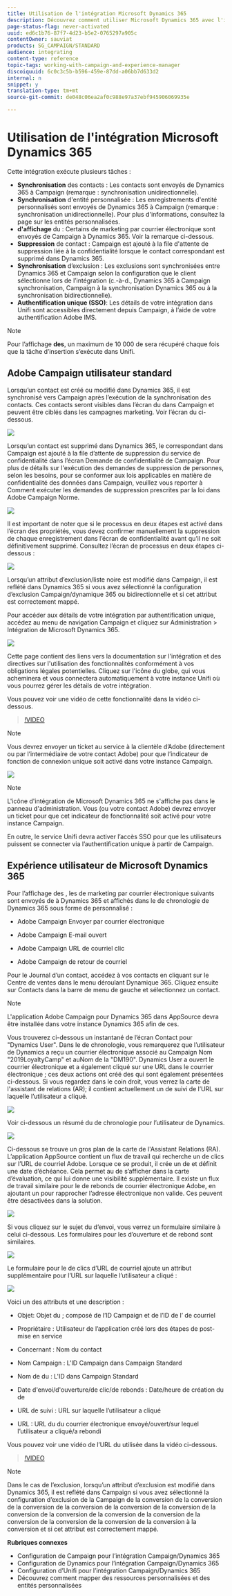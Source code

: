 ```yaml
---
title: Utilisation de l'intégration Microsoft Dynamics 365
description: Découvrez comment utiliser Microsoft Dynamics 365 avec l'intégration Campaign Standard
page-status-flag: never-activated
uuid: ed6c1b76-87f7-4d23-b5e2-0765297a905c
contentOwner: sauviat
products: SG_CAMPAIGN/STANDARD
audience: integrating
content-type: reference
topic-tags: working-with-campaign-and-experience-manager
discoiquuid: 6c0c3c5b-b596-459e-87dd-a06bb7d633d2
internal: n
snippet: y
translation-type: tm+mt
source-git-commit: de048c06ea2af0c988e97a37ebf945906069935e

---
```



# Utilisation de l&#39;intégration Microsoft Dynamics 365

Cette intégration exécute plusieurs tâches :

* **Synchronisation** des contacts : Les contacts sont envoyés de Dynamics 365 à Campaign (remarque : synchronisation unidirectionnelle).
* **Synchronisation** d&#39;entité personnalisée : Les enregistrements d&#39;entité personnalisés sont envoyés de Dynamics 365 à Campaign (remarque : synchronisation unidirectionnelle).  Pour plus d&#39;informations, consultez la page sur les entités personnalisées.
* **d&#39;affichage** du : Certains de marketing par courrier électronique sont envoyés de Campaign à Dynamics 365. Voir la remarque ci-dessous.
* **Suppression** de contact : Campaign est ajouté à la file d&#39;attente de suppression liée à la confidentialité lorsque le contact correspondant est supprimé dans Dynamics 365.
* **Synchronisation** d’exclusion : Les exclusions sont synchronisées entre Dynamics 365 et Campaign selon la configuration que le client sélectionne lors de l’intégration (c.-à-d., Dynamics 365 à Campaign synchronisation, Campaign à la synchronisation Dynamics 365 ou à la synchronisation bidirectionnelle).
* **Authentification unique (SSO)**: Les détails de votre intégration dans Unifi sont accessibles directement depuis Campaign, à l’aide de votre authentification Adobe IMS.

>[!NOTE]
>
>Pour l’affichage **des**, un maximum de 10 000  de sera récupéré chaque fois que la tâche d’insertion s’exécute dans Unifi.

##  Adobe Campaign utilisateur standard

Lorsqu’un contact est créé ou modifié dans Dynamics 365, il est synchronisé vers Campaign après l’exécution de la synchronisation des contacts.  Ces contacts seront visibles dans l’écran  du dans Campaign et peuvent être ciblés dans les campagnes marketing.  Voir l’écran  du ci-dessous.

![](assets/MSdynamicsACS-usage1.png)

Lorsqu’un contact est supprimé dans Dynamics 365, le  correspondant dans Campaign est ajouté à la file d’attente de suppression du service de confidentialité dans l’écran Demande de confidentialité de Campaign.  Pour plus de détails sur l&#39;exécution des demandes de suppression de personnes, selon les besoins, pour se conformer aux lois applicables en matière de confidentialité des données dans Campaign, veuillez vous reporter à Comment exécuter les demandes de suppression prescrites par la loi dans  Adobe Campaign Norme.

![](assets/MSdynamicsACS-usage2.png)

Il est important de noter que si le processus en deux étapes est activé dans l’écran des propriétés, vous devez confirmer manuellement la suppression de chaque enregistrement dans l’écran de confidentialité avant qu’il ne soit définitivement supprimé.  Consultez l’écran de processus en deux étapes ci-dessous :

![](assets/MSdynamicsACS-usage3.png)

Lorsqu’un attribut d’exclusion/liste noire est modifié dans Campaign, il est reflété dans Dynamics 365 si vous avez sélectionné la configuration d’exclusion Campaign/dynamique 365 ou bidirectionnelle et si cet attribut est correctement mappé.

Pour accéder aux détails de votre intégration par authentification unique, accédez au menu de navigation Campaign et cliquez sur Administration > Intégration de Microsoft Dynamics 365.

![](assets/sso_d365_admin_panel.png)

Cette page contient des liens vers la documentation sur l&#39;intégration et des directives sur l&#39;utilisation des fonctionnalités conformément à vos obligations légales potentielles. Cliquez sur l&#39;icône du globe, qui vous acheminera et vous connectera automatiquement à votre instance Unifi où vous pourrez gérer les détails de votre intégration.

Vous pouvez voir une vidéo de cette fonctionnalité dans la vidéo ci-dessous.

>[!VIDEO](https://video.tv.adobe.com/v/29254)

>[!NOTE]
>
>Vous devrez envoyer un ticket au service à la clientèle d’Adobe (directement ou par l’intermédiaire de votre contact Adobe) pour que l’indicateur de fonction de connexion unique soit activé dans votre instance Campaign.

![](assets/sso_screen.png)

>[!NOTE]
>
>L&#39;icône d&#39;intégration de Microsoft Dynamics 365 ne s&#39;affiche pas dans le panneau d&#39;administration.  Vous (ou votre contact Adobe) devrez envoyer un ticket pour que cet indicateur de fonctionnalité soit activé pour votre instance Campaign.
>
>En outre, le service Unifi devra activer l’accès SSO pour que les utilisateurs puissent se connecter via l’authentification unique à partir de Campaign.

## Expérience utilisateur de Microsoft Dynamics 365

Pour l’affichage des , les de marketing par courrier électronique suivants sont envoyés de  à Dynamics 365 et affichés dans le de chronologie de Dynamics 365 sous forme de personnalisé :

*  Adobe Campaign Envoyer par courrier électronique

*  Adobe Campaign E-mail ouvert

*  Adobe Campaign URL de courriel clic

*  Adobe Campaign de retour de courriel

Pour le Journal d’un contact, accédez à vos contacts  en cliquant sur le Centre de ventes dans le menu déroulant Dynamique 365.  Cliquez ensuite sur Contacts dans la barre de menu de gauche et sélectionnez un contact.

>[!NOTE]
>
>L&#39;application  Adobe Campaign pour Dynamics 365 dans AppSource devra être installée dans votre instance Dynamics 365 afin de ces.

Vous trouverez ci-dessous un instantané de l’écran Contact pour &quot;Dynamics User&quot;.  Dans le de chronologie, vous remarquerez que l’utilisateur de Dynamics a reçu un courrier électronique associé au Campaign Nom &quot;2019LoyaltyCamp&quot; et auNom de la  &quot;DM190&quot;.  Dynamics User a ouvert le courrier électronique et a également cliqué sur une URL dans le courrier électronique ; ces deux actions ont créé des  qui sont également présentées ci-dessous.  Si vous regardez dans le coin droit, vous verrez la carte de l&#39;assistant de relations (AR); il contient actuellement un  de suivi de l’URL sur laquelle l’utilisateur a cliqué.

![](assets/do-not-localize/MSdynamicsACS-usage4.png)

Voir ci-dessous un résumé du de chronologie pour l’utilisateur de Dynamics.

![](assets/do-not-localize/MSdynamicsACS-usage5.png)

Ci-dessous se trouve un gros plan de la carte de l&#39;Assistant Relations (RA).  L’application AppSource contient un flux de travail qui recherche un de clics sur l’URL de courriel Adobe.  Lorsque ce se produit, il crée un  de et définit une date d’échéance.  Cela permet au de s’afficher dans la carte d’évaluation, ce qui lui donne une visibilité supplémentaire.  Il existe un flux de travail similaire pour le de rebonds de courrier électronique Adobe, en ajoutant un  pour rapprocher l’adresse électronique non valide.  Ces  peuvent être désactivées dans la solution.

![](assets/do-not-localize/MSdynamicsACS-usage6.png)

Si vous cliquez sur le sujet du  d’envoi, vous verrez un formulaire similaire à celui ci-dessous.  Les formulaires pour les  d’ouverture et de rebond sont similaires.

![](assets/do-not-localize/mirror_page_url_send.png)

Le formulaire pour le de clics d’URL de courriel ajoute un attribut supplémentaire pour l’URL sur laquelle l’utilisateur a cliqué :

![](assets/do-not-localize/mirror_page_url_click.png)

Voici un  des attributs et une description :

* Objet: Objet du ; composé de l’ID Campaign et de l’ID  de l’ de courriel

* Propriétaire : Utilisateur de l’application créé lors des étapes de post-mise en service

* Concernant : Nom du contact

* Nom Campaign : L&#39;ID Campaign dans Campaign Standard

* Nom de  du : L&#39;ID  dans Campaign Standard

* Date d&#39;envoi/d&#39;ouverture/de clic/de rebonds : Date/heure de création du  de

* URL de suivi : URL sur laquelle l’utilisateur a cliqué

* URL  : URL du du courrier électronique envoyé/ouvert/sur lequel l’utilisateur a cliqué/a rebondi

Vous pouvez voir une vidéo de l’URL  du utilisée dans la vidéo ci-dessous.

>[!VIDEO](https://video.tv.adobe.com/v/29253)

>[!NOTE]
>
>Dans le cas de l’exclusion, lorsqu’un attribut d’exclusion est modifié dans Dynamics 365, il est reflété dans Campaign si vous avez sélectionné la configuration d’exclusion de la Campaign de la conversion de la conversion de la conversion de la conversion de la conversion de la conversion de la conversion de la conversion de la conversion de la conversion de la conversion de la conversion de la conversion de la conversion à la conversion et si cet attribut est correctement mappé.

**Rubriques connexes**

* Configuration de Campaign pour l’intégration Campaign/Dynamics 365
* Configuration de Dynamics pour l’intégration Campaign/Dynamics 365
* Configuration d’Unifi pour l’intégration Campaign/Dynamics 365
* Découvrez comment mapper des ressources personnalisées et des entités personnalisées